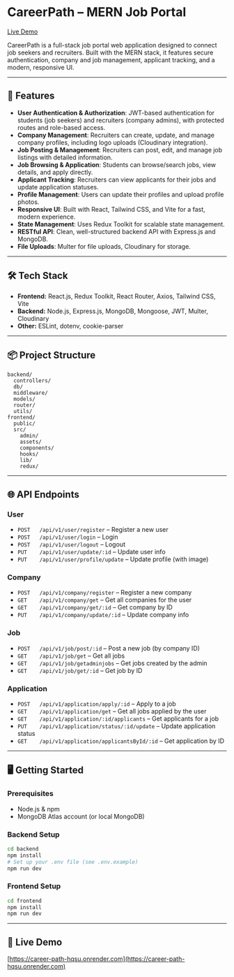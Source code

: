 # CareerPath – MERN Job Portal

[Live Demo](https://career-path-hqsu.onrender.com)

CareerPath is a full-stack job portal web application designed to connect job seekers and recruiters. Built with the MERN stack, it features secure authentication, company and job management, applicant tracking, and a modern, responsive UI.

---

## 🚀 Features

- **User Authentication & Authorization**: JWT-based authentication for students (job seekers) and recruiters (company admins), with protected routes and role-based access.
- **Company Management**: Recruiters can create, update, and manage company profiles, including logo uploads (Cloudinary integration).
- **Job Posting & Management**: Recruiters can post, edit, and manage job listings with detailed information.
- **Job Browsing & Application**: Students can browse/search jobs, view details, and apply directly.
- **Applicant Tracking**: Recruiters can view applicants for their jobs and update application statuses.
- **Profile Management**: Users can update their profiles and upload profile photos.
- **Responsive UI**: Built with React, Tailwind CSS, and Vite for a fast, modern experience.
- **State Management**: Uses Redux Toolkit for scalable state management.
- **RESTful API**: Clean, well-structured backend API with Express.js and MongoDB.
- **File Uploads**: Multer for file uploads, Cloudinary for storage.

---

## 🛠️ Tech Stack

- **Frontend:** React.js, Redux Toolkit, React Router, Axios, Tailwind CSS, Vite
- **Backend:** Node.js, Express.js, MongoDB, Mongoose, JWT, Multer, Cloudinary
- **Other:** ESLint, dotenv, cookie-parser

---

## 📦 Project Structure

```
backend/
  controllers/
  db/
  middleware/
  models/
  router/
  utils/
frontend/
  public/
  src/
    admin/
    assets/
    components/
    hooks/
    lib/
    redux/
```

---

## 🌐 API Endpoints

### User
- `POST   /api/v1/user/register` – Register a new user
- `POST   /api/v1/user/login` – Login
- `POST   /api/v1/user/logout` – Logout
- `PUT    /api/v1/user/update/:id` – Update user info
- `PUT    /api/v1/user/profile/update` – Update profile (with image)

### Company
- `POST   /api/v1/company/register` – Register a new company
- `GET    /api/v1/company/get` – Get all companies for the user
- `GET    /api/v1/company/get/:id` – Get company by ID
- `PUT    /api/v1/company/update/:id` – Update company info

### Job
- `POST   /api/v1/job/post/:id` – Post a new job (by company ID)
- `GET    /api/v1/job/get` – Get all jobs
- `GET    /api/v1/job/getadminjobs` – Get jobs created by the admin
- `GET    /api/v1/job/get/:id` – Get job by ID

### Application
- `POST   /api/v1/application/apply/:id` – Apply to a job
- `GET    /api/v1/application/get` – Get all jobs applied by the user
- `GET    /api/v1/application/:id/applicants` – Get applicants for a job
- `PUT    /api/v1/application/status/:id/update` – Update application status
- `GET    /api/v1/application/applicantsById/:id` – Get application by ID

---

## 🖥️ Getting Started

### Prerequisites
- Node.js & npm
- MongoDB Atlas account (or local MongoDB)

### Backend Setup
```bash
cd backend
npm install
# Set up your .env file (see .env.example)
npm run dev
```

### Frontend Setup
```bash
cd frontend
npm install
npm run dev
```


---

## 📣 Live Demo
[https://career-path-hqsu.onrender.com](https://career-path-hqsu.onrender.com)
